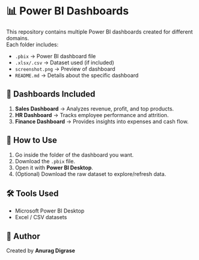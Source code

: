 # 📊 Power BI Dashboards

This repository contains multiple Power BI dashboards created for different domains.  
Each folder includes:
- `.pbix` → Power BI dashboard file  
- `.xlsx/.csv` → Dataset used (if included)  
- `screenshot.png` → Preview of dashboard  
- `README.md` → Details about the specific dashboard  


## 📂 Dashboards Included
1. **Sales Dashboard** → Analyzes revenue, profit, and top products.  
2. **HR Dashboard** → Tracks employee performance and attrition.  
3. **Finance Dashboard** → Provides insights into expenses and cash flow.  


## 🚀 How to Use
1. Go inside the folder of the dashboard you want.  
2. Download the `.pbix` file.  
3. Open it with **Power BI Desktop**.  
4. (Optional) Download the raw dataset to explore/refresh data.  


## 🛠️ Tools Used
- Microsoft Power BI Desktop  
- Excel / CSV datasets  


## 📢 Author
Created by **Anurag Digrase**  
